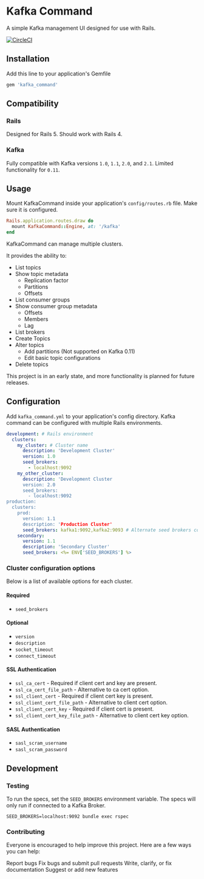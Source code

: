 # Kafka Command
A simple Kafka management UI designed for use with Rails.

[![CircleCI](https://circleci.com/gh/jasondoc3/kafka_command.svg?style=svg&circle-token=b30f42578f9568fefa4f28f6d8ecb590feed4ac2)](https://circleci.com/gh/jasondoc3/kafka_command)

## Installation

Add this line to your application's Gemfile

```rb
gem 'kafka_command'
```

## Compatibility

### Rails

Designed for Rails 5. Should work with Rails 4.

### Kafka

Fully compatible with Kafka versions `1.0`, `1.1`, `2.0`, and `2.1`. Limited functionality for `0.11`.

## Usage

Mount KafkaCommand inside your application's `config/routes.rb` file. Make sure it is configured.

```rb
Rails.application.routes.draw do
  mount KafkaCommand::Engine, at: '/kafka'
end
```

KafkaCommand can manage multiple clusters.

It provides the ability to:

* List topics
* Show topic metadata
  * Replication factor
  * Partitions
  * Offsets
* List consumer groups
* Show consumer group metadata
  * Offsets
  * Members
  * Lag
* List brokers
* Create Topics
* Alter topics
  * Add partitions (Not supported on Kafka 0.11)
  * Edit basic topic configurations
* Delete topics

This project is in an early state, and more functionality is planned for future releases.


## Configuration
Add `kafka_command.yml` to your application's config directory. Kafka command can be configured with multiple Rails environments.

```yaml
development: # Rails environment
  clusters:
    my_cluster: # Cluster name
      description: 'Development Cluster'
      version: 1.0
      seed_brokers:
        - localhost:9092
    my_other_cluster: 
      description: 'Development Cluster
      version: 2.0
      seed_brokers:
        - localhost:9092
production:
  clusters:
    prod:
      version: 1.1
      description: 'Production Cluster'
      seed_brokers: kafka1:9092,kafka2:9093 # Alternate seed brokers configuration
    secondary:
      version: 1.1
      description: 'Secondary Cluster'
      seed_brokers: <%= ENV['SEED_BROKERS'] %>
```

### Cluster configuration options

Below is a list of available options for each cluster.

#### Required

* `seed_brokers`

#### Optional
* `version`
* `description`
* `socket_timeout`
* `connect_timeout`

#### SSL Authentication
* `ssl_ca_cert` - Required if client cert and key are present.
* `ssl_ca_cert_file_path` - Alternative to ca cert option.
* `ssl_client_cert` - Required if client cert key is present.
* `ssl_client_cert_file_path` - Alternative to client cert option.
* `ssl_client_cert_key` - Required if client cert is present.
* `ssl_client_cert_key_file_path` - Alternative to client cert key option.

#### SASL Authentication
* `sasl_scram_username`
* `sasl_scram_password`

## Development

### Testing
To run the specs, set the `SEED_BROKERS` environment variable. The specs will only run if connected to a Kafka Broker.

```
SEED_BROKERS=localhost:9092 bundle exec rspec
```

### Contributing
Everyone is encouraged to help improve this project. Here are a few ways you can help:

Report bugs
Fix bugs and submit pull requests
Write, clarify, or fix documentation
Suggest or add new features
